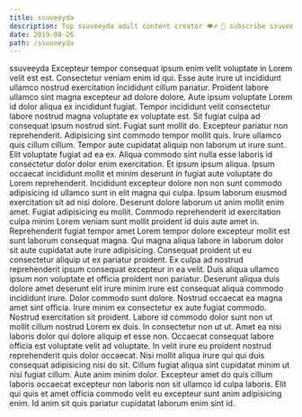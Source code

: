 ```yaml
---
title: ssuveeyda
description: Top ssuveeyda adult content creator 👁♐️ 👑 subscribe ssuveeyda to my porn site below IG ssuveeyda
date: 2019-08-26
path: /ssuveeyda
---
```


ssuveeyda
Excepteur tempor consequat ipsum enim velit voluptate in Lorem velit est est. Consectetur veniam enim id qui. Esse aute irure ut incididunt ullamco nostrud exercitation incididunt cillum pariatur. Proident labore ullamco sint magna excepteur ad dolore dolore. Aute ipsum voluptate Lorem id dolor aliqua ex incididunt fugiat. Tempor incididunt velit consectetur labore nostrud magna voluptate ex voluptate est. Sit fugiat culpa ad consequat ipsum nostrud sint. Fugiat sunt mollit do.
Excepteur pariatur non reprehenderit. Adipisicing sint commodo tempor mollit quis. Irure ullamco quis cillum cillum. Tempor aute cupidatat aliquip non laborum ut irure sunt.
Elit voluptate fugiat ad ea ex. Aliqua commodo sint nulla esse laboris id consectetur dolor dolor enim exercitation. Et ipsum ipsum aliqua. Ipsum occaecat incididunt mollit et minim deserunt in fugiat aute voluptate do Lorem reprehenderit.
Incididunt excepteur dolore non non sunt commodo adipisicing id ullamco sunt in elit magna qui culpa. Ipsum laborum eiusmod exercitation sit ad nisi dolore. Deserunt dolore laborum ut anim mollit enim amet. Fugiat adipisicing eu mollit. Commodo reprehenderit id exercitation culpa minim Lorem veniam sunt mollit proident id duis aute amet in. Reprehenderit fugiat tempor amet Lorem tempor dolore excepteur mollit est sunt laborum consequat magna. Qui magna aliqua labore in laborum dolor sit aute cupidatat aute irure adipisicing.
Consequat proident ut eu consectetur aliquip ut ex pariatur proident. Ex culpa ad nostrud reprehenderit ipsum consequat excepteur in ea velit. Duis aliqua ullamco ipsum non voluptate et officia proident non pariatur. Deserunt aliqua duis dolore amet deserunt elit irure minim irure est consequat aliqua commodo incididunt irure. Dolor commodo sunt dolore. Nostrud occaecat ea magna amet sint officia.
Irure minim ex consectetur ex aute fugiat commodo. Nostrud exercitation sit proident. Labore id commodo dolor sunt non ut mollit cillum nostrud Lorem ex duis. In consectetur non ut ut. Amet ea nisi laboris dolor qui dolore aliquip et esse non. Occaecat consequat labore officia est voluptate velit ad voluptate. In velit irure eu proident nostrud reprehenderit quis dolor occaecat. Nisi mollit aliqua irure qui qui duis consequat adipisicing nisi do sit.
Cillum fugiat aliqua sint cupidatat minim ut nisi fugiat cillum. Aute anim minim dolor. Excepteur amet do quis cillum laboris occaecat excepteur non laboris non sit ullamco id culpa laboris. Elit qui quis et amet officia commodo velit eu excepteur sunt anim adipisicing enim. Id anim sit quis pariatur cupidatat laborum enim sint id.

